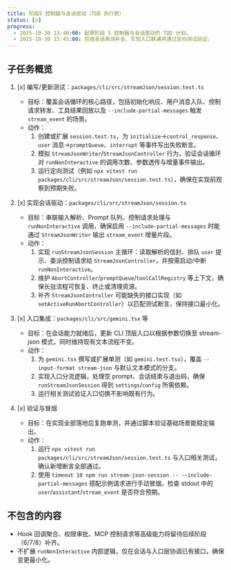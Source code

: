 ```yaml
---
title: 阶段5 控制器与会话驱动（TDD 执行表）
status: [x]
progress:
  - 2025-10-30 13:40:00: 起草阶段 5 控制器与会话驱动的 TDD 计划。
  - 2025-10-30 15:45:00: 完成会话单测补全、实现入口联通并通过定向测试验证。
---
```


## 子任务概览

1. [x] 编写/更新测试：`packages/cli/src/streamJson/session.test.ts`  
   - 目标：覆盖会话循环的核心路径，包括初始化响应、用户消息入队、控制请求转发、工具结果回放以及 `--include-partial-messages` 触发 `stream_event` 的场景。  
   - 动作：
     1. 创建或扩展 `session.test.ts`，为 `initialize`→`control_response`、`user` 消息→`promptQueue`、`interrupt` 等事件写出失败断言。
     2. 模拟 `StreamJsonWriter`/`StreamJsonController` 行为，验证会话循环对 `runNonInteractive` 的调用次数、参数透传与增量事件输出。
     3. 运行定向测试（例如 `npx vitest run packages/cli/src/streamJson/session.test.ts`），确保在实现前观察到预期失败。

2. [x] 实现会话驱动：`packages/cli/src/streamJson/session.ts`  
   - 目标：串联输入解析、Prompt 队列、控制请求处理与 `runNonInteractive` 调用，确保启用 `--include-partial-messages` 时能通过 `StreamJsonWriter` 输出 `stream_event` 增量片段。  
   - 动作：
     1. 实现 `runStreamJsonSession` 主循环：读取解析的信封、排队 `user` 提示、委派控制请求给 `StreamJsonController`，并按需启动/中断 `runNonInteractive`。
     2. 维护 `AbortController`/`promptQueue`/`toolCallRegistry` 等上下文，确保长驻流程可恢复、终止或清理资源。
     3. 补齐 `StreamJsonController` 可能缺失的接口实现（如 `setActiveRunAbortController`）以匹配测试断言，保持接口最小化。

3. [x] 入口集成：`packages/cli/src/gemini.tsx` 等  
   - 目标：在会话能力就绪后，更新 CLI 顶层入口以根据参数切换至 stream-json 模式，同时维持现有文本流程不变。  
   - 动作：
     1. 为 `gemini.tsx` 撰写或扩展单测（如 `gemini.test.tsx`），覆盖 `--input-format stream-json` 与默认文本模式的分支。
     2. 实现入口分流逻辑，处理空 prompt、会话结束与退出码，确保 `runStreamJsonSession` 得到 `settings`/`config` 所需依赖。
     3. 运行相关测试验证入口切换不影响既有行为。

4. [x] 验证与冒烟  
   - 目标：在实现全部落地后复跑单测，并通过脚本验证基础场景能稳定输出。  
   - 动作：
     1. 运行 `npx vitest run packages/cli/src/streamJson/session.test.ts` 与入口相关测试，确认新增断言全部通过。
     2. 使用 `timeout 10 npm run stream-json-session -- --include-partial-messages` 搭配示例请求进行手动冒烟，检查 stdout 中的 `user`/`assistant`/`stream_event` 是否符合预期。

## 不包含的内容

- Hook 回调聚合、权限审批、MCP 控制请求等高级能力将留待后续阶段（6/7/8）补齐。
- 不扩展 `runNonInteractive` 内部逻辑，仅在会话与入口层协调已有接口，确保变更最小化。
